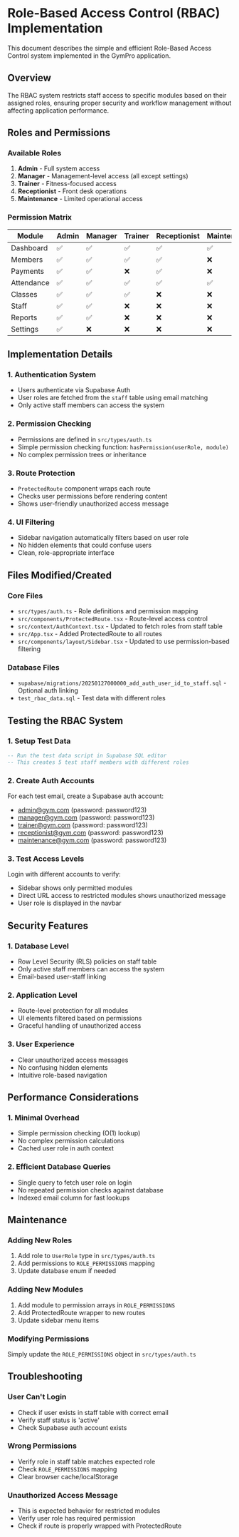 # Role-Based Access Control (RBAC) Implementation

This document describes the simple and efficient Role-Based Access Control system implemented in the GymPro application.

## Overview

The RBAC system restricts staff access to specific modules based on their assigned roles, ensuring proper security and workflow management without affecting application performance.

## Roles and Permissions

### Available Roles

1. **Admin** - Full system access
2. **Manager** - Management-level access (all except settings)
3. **Trainer** - Fitness-focused access
4. **Receptionist** - Front desk operations
5. **Maintenance** - Limited operational access

### Permission Matrix

| Module | Admin | Manager | Trainer | Receptionist | Maintenance |
|--------|-------|---------|---------|--------------|-------------|
| Dashboard | ✅ | ✅ | ✅ | ✅ | ✅ |
| Members | ✅ | ✅ | ✅ | ✅ | ❌ |
| Payments | ✅ | ✅ | ❌ | ✅ | ❌ |
| Attendance | ✅ | ✅ | ✅ | ✅ | ✅ |
| Classes | ✅ | ✅ | ✅ | ❌ | ❌ |
| Staff | ✅ | ✅ | ❌ | ❌ | ❌ |
| Reports | ✅ | ✅ | ❌ | ❌ | ❌ |
| Settings | ✅ | ❌ | ❌ | ❌ | ❌ |

## Implementation Details

### 1. Authentication System
- Users authenticate via Supabase Auth
- User roles are fetched from the `staff` table using email matching
- Only active staff members can access the system

### 2. Permission Checking
- Permissions are defined in `src/types/auth.ts`
- Simple permission checking function: `hasPermission(userRole, module)`
- No complex permission trees or inheritance

### 3. Route Protection
- `ProtectedRoute` component wraps each route
- Checks user permissions before rendering content
- Shows user-friendly unauthorized access message

### 4. UI Filtering
- Sidebar navigation automatically filters based on user role
- No hidden elements that could confuse users
- Clean, role-appropriate interface

## Files Modified/Created

### Core Files
- `src/types/auth.ts` - Role definitions and permission mapping
- `src/components/ProtectedRoute.tsx` - Route-level access control
- `src/context/AuthContext.tsx` - Updated to fetch roles from staff table
- `src/App.tsx` - Added ProtectedRoute to all routes
- `src/components/layout/Sidebar.tsx` - Updated to use permission-based filtering

### Database Files
- `supabase/migrations/20250127000000_add_auth_user_id_to_staff.sql` - Optional auth linking
- `test_rbac_data.sql` - Test data with different roles

## Testing the RBAC System

### 1. Setup Test Data
```sql
-- Run the test data script in Supabase SQL editor
-- This creates 5 test staff members with different roles
```

### 2. Create Auth Accounts
For each test email, create a Supabase auth account:
- admin@gym.com (password: password123)
- manager@gym.com (password: password123)
- trainer@gym.com (password: password123)
- receptionist@gym.com (password: password123)
- maintenance@gym.com (password: password123)

### 3. Test Access Levels
Login with different accounts to verify:
- Sidebar shows only permitted modules
- Direct URL access to restricted modules shows unauthorized message
- User role is displayed in the navbar

## Security Features

### 1. Database Level
- Row Level Security (RLS) policies on staff table
- Only active staff members can access the system
- Email-based user-staff linking

### 2. Application Level
- Route-level protection for all modules
- UI elements filtered based on permissions
- Graceful handling of unauthorized access

### 3. User Experience
- Clear unauthorized access messages
- No confusing hidden elements
- Intuitive role-based navigation

## Performance Considerations

### 1. Minimal Overhead
- Simple permission checking (O(1) lookup)
- No complex permission calculations
- Cached user role in auth context

### 2. Efficient Database Queries
- Single query to fetch user role on login
- No repeated permission checks against database
- Indexed email column for fast lookups

## Maintenance

### Adding New Roles
1. Add role to `UserRole` type in `src/types/auth.ts`
2. Add permissions to `ROLE_PERMISSIONS` mapping
3. Update database enum if needed

### Adding New Modules
1. Add module to permission arrays in `ROLE_PERMISSIONS`
2. Add ProtectedRoute wrapper to new routes
3. Update sidebar menu items

### Modifying Permissions
Simply update the `ROLE_PERMISSIONS` object in `src/types/auth.ts`

## Troubleshooting

### User Can't Login
- Check if user exists in staff table with correct email
- Verify staff status is 'active'
- Check Supabase auth account exists

### Wrong Permissions
- Verify role in staff table matches expected role
- Check `ROLE_PERMISSIONS` mapping
- Clear browser cache/localStorage

### Unauthorized Access Message
- This is expected behavior for restricted modules
- Verify user role has required permission
- Check if route is properly wrapped with ProtectedRoute
